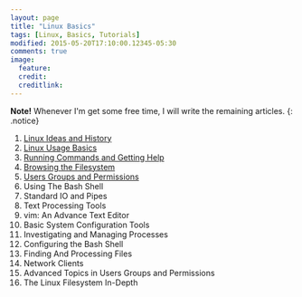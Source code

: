 ```yaml
---
layout: page
title: "Linux Basics"
tags: [Linux, Basics, Tutorials]
modified: 2015-05-20T17:10:00.12345-05:30
comments: true
image:
  feature:
  credit:
  creditlink:
---
```



**Note!** Whenever I'm get some free time, I will write the remaining articles.
{: .notice}

1. <a href="/linux/basics/linux-ideas-and-history/"> Linux Ideas and History </a>
2. <a href="/linux/basics/linux-usage-basics/"> Linux Usage Basics </a>
3. <a href="/linux/basics/running-commands-and-getting-help"> Running Commands and Getting Help</a>
4. <a href="/linux/basics/browsing-the-filesystem/"> Browsing the Filesystem </a>
5. <a href="/linux/basics/users-groups-and-permissions/"> Users Groups and Permissions </a>
6. Using The Bash Shell
7. Standard IO and Pipes
8. Text Processing Tools
9. vim: An Advance Text Editor
10. Basic System Configuration Tools
11. Investigating and Managing Processes
12. Configuring the Bash Shell
13. Finding And Processing Files
14. Network Clients
15. Advanced Topics in Users Groups and Permissions
16. The Linux Filesystem In-Depth

